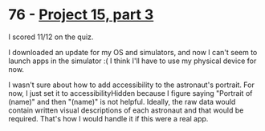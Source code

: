 # 76 - [Project 15, part 3](https://www.hackingwithswift.com/100/swiftui/76)

I scored 11/12 on the quiz.

I downloaded an update for my OS and simulators, and now I can't seem to launch apps in the simulator :( I think I'll have to use my physical device for now.

I wasn't sure about how to add accessibility to the astronaut's portrait. For now, I just set it to accessibilityHidden because I figure saying "Portrait of (name)" and then "(name)" is not helpful. Ideally, the raw data would contain written visual descriptions of each astronaut and that would be required. That's how I would handle it if this were a real app.
